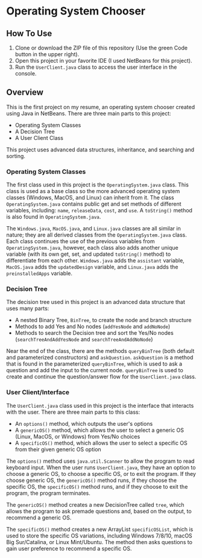 # Operating System Chooser

## How To Use
1) Clone or download the ZIP file of this repository (Use the green Code button in the upper right).
2) Open this project in your favorite IDE (I used NetBeans for this project).
3) Run the `UserClient.java` class to access the user interface in the console.

## Overview
This is the first project on my resume, an operating system chooser created using Java in NetBeans. There are three main parts to this project: 
- Operating System Classes
- A Decision Tree
- A User Client Class

This project uses advanced data structures, inheritance, and searching and sorting.

### Operating System Classes
The first class used in this project is the `OperatingSystem.java` class. This class is used as a base class so the more advanced operating system classes (Windows, MacOS, and Linux) can inherit from it. The class `OperatingSystem.java` contains public get and set methods of different variables, including: `name`, `releaseData`, `cost`, and `use`. A `toString()` method is also found in `OperatingSystem.java`.

The `Windows.java`, `MacOS.java`, and `Linux.java` classes are all similar in nature; they are all derived classes from the `OperatingSystem.java` class. Each class continues the use of the previous variables from `OperatingSystem.java`, however, each class also adds another unique variable (with its own get, set, and updated `toString()` method) to differentiate from each other. `Windows.java` adds the `assistant` variable, `MacOS.java` adds the `updatedDesign` variable, and `Linux.java` adds the `preinstalledApps` variable.

### Decision Tree
The decision tree used in this project is an advanced data structure that uses many parts:
- A nested Binary Tree, `BinTree`, to create the node and branch structure
- Methods to add Yes and No nodes (`addYesNode` and `addNoNode`)
- Methods to search the Decision tree and sort the Yes/No nodes (`searchTreeAndAddYesNode` and `searchTreeAndAddNoNode`)

Near the end of the class, there are the methods `queryBinTree` (both default and parameterized constructors) and `askQuestion`. `askQuestion` is a method that is found in the parameterized `queryBinTree`, which is used to ask a question and add the input to the current node. `queryBinTree` is used to create and continue the question/answer flow for the `UserClient.java` class.

### User Client/Interface
The `UserClient.java` class used in this project is the interface that interacts with the user. There are three main parts to this class:
- An `options()` method, which outputs the user's options
- A `genericOS()` method, which  allows the user to select a generic OS (Linux, MacOS, or Windows) from Yes/No choices
- A `specificOS()` method, which allows the user to select a specific OS from their given generic OS option

The `options()` method uses `java.util.Scanner` to allow the program to read keyboard input. When the user runs `UserClient.java`, they have an option to choose a generic OS, to choose a specific OS, or to exit the program. If they choose generic OS, the `genericOS()` method runs, if they choose the specific OS, the `specificOS()` method runs, and if they choose to exit the program, the program terminates.

The `genericOS()` method creates a new DecisionTree called `tree`, which allows the program to ask premade questions and, based on the output, to recommend a generic OS.

The `specificOS()` method creates a new ArrayList `specificOSList`, which is used to store the specific OS variations, including Windows 7/8/10, macOS Big Sur/Catalina, or Linux Mint/Ubuntu. The method then asks questions to gain user preference to recommend a specific OS.
